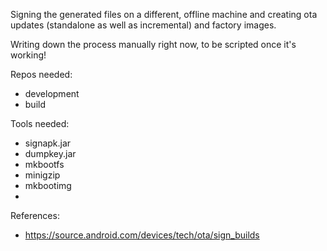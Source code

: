 Signing the generated files on a different, offline machine and creating ota updates (standalone as well as incremental) and factory images.

Writing down the process manually right now, to be scripted once it's working!

Repos needed:
* development
* build

Tools needed:
* signapk.jar
* dumpkey.jar
* mkbootfs
* minigzip
* mkbootimg
* 

References:
* https://source.android.com/devices/tech/ota/sign_builds